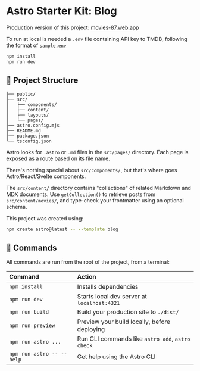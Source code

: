 # Astro Starter Kit: Blog

Production version of this project: [movies-87.web.app](https://movies-87.web.app/)

To run at local is needed a `.env` file containing API key to TMDB, following the format of [`sample.env`](./sample.env)

```sh
npm install
npm run dev
```


## 🚀 Project Structure

```text
├── public/
├── src/
│   ├── components/
│   ├── content/
│   ├── layouts/
│   └── pages/
├── astro.config.mjs
├── README.md
├── package.json
└── tsconfig.json
```

Astro looks for `.astro` or `.md` files in the `src/pages/` directory. Each page is exposed as a route based on its file name.

There's nothing special about `src/components/`, but that's where goes Astro/React/Svelte components.

The `src/content/` directory contains "collections" of related Markdown and MDX documents. Use `getCollection()` to retrieve posts from `src/content/movies/`, and type-check your frontmatter using an optional schema.

This project was created using:
```sh
npm create astro@latest -- --template blog
```

## 🧞 Commands

All commands are run from the root of the project, from a terminal:

| Command                   | Action                                           |
| :------------------------ | :----------------------------------------------- |
| `npm install`             | Installs dependencies                            |
| `npm run dev`             | Starts local dev server at `localhost:4321`      |
| `npm run build`           | Build your production site to `./dist/`          |
| `npm run preview`         | Preview your build locally, before deploying     |
| `npm run astro ...`       | Run CLI commands like `astro add`, `astro check` |
| `npm run astro -- --help` | Get help using the Astro CLI                     |
